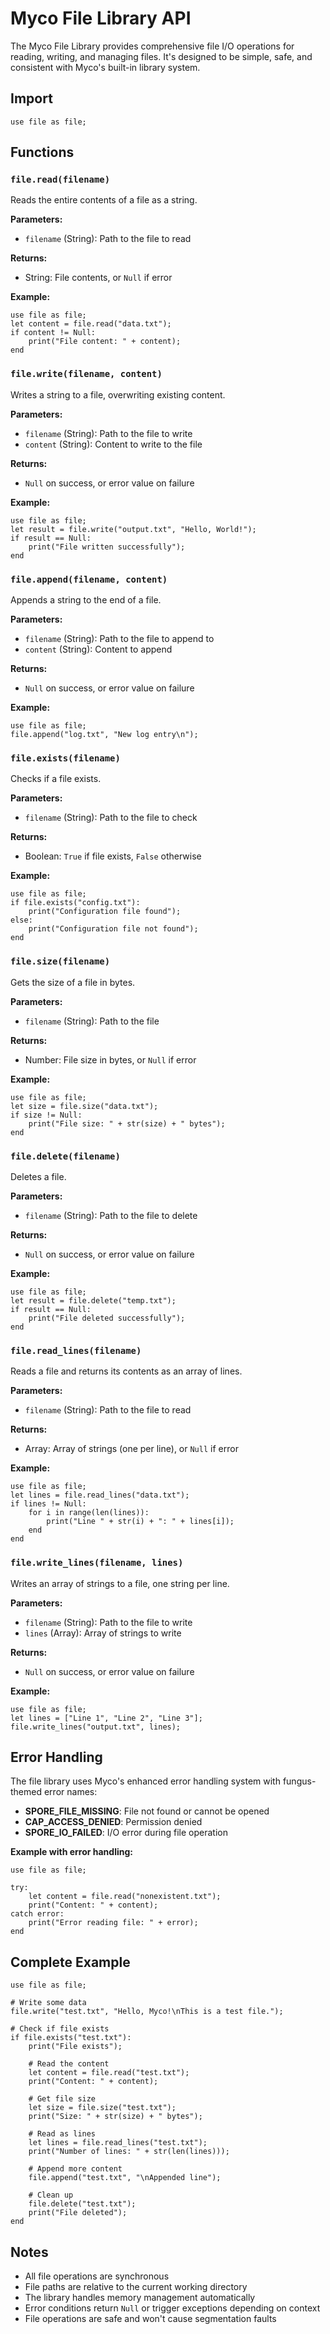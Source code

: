 # Myco File Library API

The Myco File Library provides comprehensive file I/O operations for reading, writing, and managing files. It's designed to be simple, safe, and consistent with Myco's built-in library system.

## Import

```myco
use file as file;
```

## Functions

### `file.read(filename)`
Reads the entire contents of a file as a string.

**Parameters:**
- `filename` (String): Path to the file to read

**Returns:**
- String: File contents, or `Null` if error

**Example:**
```myco
use file as file;
let content = file.read("data.txt");
if content != Null:
    print("File content: " + content);
end
```

### `file.write(filename, content)`
Writes a string to a file, overwriting existing content.

**Parameters:**
- `filename` (String): Path to the file to write
- `content` (String): Content to write to the file

**Returns:**
- `Null` on success, or error value on failure

**Example:**
```myco
use file as file;
let result = file.write("output.txt", "Hello, World!");
if result == Null:
    print("File written successfully");
end
```

### `file.append(filename, content)`
Appends a string to the end of a file.

**Parameters:**
- `filename` (String): Path to the file to append to
- `content` (String): Content to append

**Returns:**
- `Null` on success, or error value on failure

**Example:**
```myco
use file as file;
file.append("log.txt", "New log entry\n");
```

### `file.exists(filename)`
Checks if a file exists.

**Parameters:**
- `filename` (String): Path to the file to check

**Returns:**
- Boolean: `True` if file exists, `False` otherwise

**Example:**
```myco
use file as file;
if file.exists("config.txt"):
    print("Configuration file found");
else:
    print("Configuration file not found");
end
```

### `file.size(filename)`
Gets the size of a file in bytes.

**Parameters:**
- `filename` (String): Path to the file

**Returns:**
- Number: File size in bytes, or `Null` if error

**Example:**
```myco
use file as file;
let size = file.size("data.txt");
if size != Null:
    print("File size: " + str(size) + " bytes");
end
```

### `file.delete(filename)`
Deletes a file.

**Parameters:**
- `filename` (String): Path to the file to delete

**Returns:**
- `Null` on success, or error value on failure

**Example:**
```myco
use file as file;
let result = file.delete("temp.txt");
if result == Null:
    print("File deleted successfully");
end
```

### `file.read_lines(filename)`
Reads a file and returns its contents as an array of lines.

**Parameters:**
- `filename` (String): Path to the file to read

**Returns:**
- Array: Array of strings (one per line), or `Null` if error

**Example:**
```myco
use file as file;
let lines = file.read_lines("data.txt");
if lines != Null:
    for i in range(len(lines)):
        print("Line " + str(i) + ": " + lines[i]);
    end
end
```

### `file.write_lines(filename, lines)`
Writes an array of strings to a file, one string per line.

**Parameters:**
- `filename` (String): Path to the file to write
- `lines` (Array): Array of strings to write

**Returns:**
- `Null` on success, or error value on failure

**Example:**
```myco
use file as file;
let lines = ["Line 1", "Line 2", "Line 3"];
file.write_lines("output.txt", lines);
```

## Error Handling

The file library uses Myco's enhanced error handling system with fungus-themed error names:

- **SPORE_FILE_MISSING**: File not found or cannot be opened
- **CAP_ACCESS_DENIED**: Permission denied
- **SPORE_IO_FAILED**: I/O error during file operation

**Example with error handling:**
```myco
use file as file;

try:
    let content = file.read("nonexistent.txt");
    print("Content: " + content);
catch error:
    print("Error reading file: " + error);
end
```

## Complete Example

```myco
use file as file;

# Write some data
file.write("test.txt", "Hello, Myco!\nThis is a test file.");

# Check if file exists
if file.exists("test.txt"):
    print("File exists");
    
    # Read the content
    let content = file.read("test.txt");
    print("Content: " + content);
    
    # Get file size
    let size = file.size("test.txt");
    print("Size: " + str(size) + " bytes");
    
    # Read as lines
    let lines = file.read_lines("test.txt");
    print("Number of lines: " + str(len(lines)));
    
    # Append more content
    file.append("test.txt", "\nAppended line");
    
    # Clean up
    file.delete("test.txt");
    print("File deleted");
end
```

## Notes

- All file operations are synchronous
- File paths are relative to the current working directory
- The library handles memory management automatically
- Error conditions return `Null` or trigger exceptions depending on context
- File operations are safe and won't cause segmentation faults
